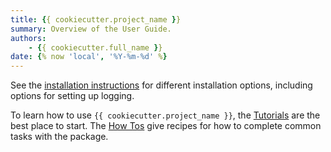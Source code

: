 ```yaml
---
title: {{ cookiecutter.project_name }}
summary: Overview of the User Guide.
authors:
    - {{ cookiecutter.full_name }} 
date: {% now 'local', '%Y-%m-%d' %}
---
```


See the [installation instructions](installation.md) for different installation options, including options for setting up logging. 

To learn how to use `{{ cookiecutter.project_name }}`, the [Tutorials](tutorials.md) are the best place to start. The [How Tos](howtos.md) give recipes for how to complete common tasks with the package.

